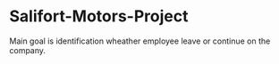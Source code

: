 # Salifort-Motors-Project

Main goal is identification wheather employee leave or continue on the company.
